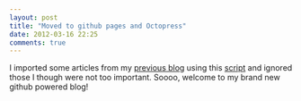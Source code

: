 ```yaml
---
layout: post
title: "Moved to github pages and Octopress"
date: 2012-03-16 22:25
comments: true
---
```

I imported some articles from my [previous blog](http://dcadenas.blogspot.com) using this [script](https://gist.github.com/1578928) and ignored those I though were not too important. Soooo, welcome to my brand new github powered blog!
